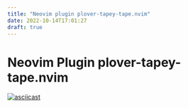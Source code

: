 ```yaml
---
title: "Neovim plugin plover-tapey-tape.nvim"
date: 2022-10-14T17:01:27
draft: true
---
```


# Neovim Plugin plover-tapey-tape.nvim

[![asciicast](https://asciinema.org/a/527205.svg)](https://asciinema.org/a/527205)
